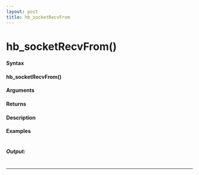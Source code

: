 ```yaml
---
layout: post
title: hb_socketRecvFrom
---
```


# hb_socketRecvFrom()


#### Syntax

#### hb_socketRecvFrom()

#### Arguments

#### Returns

#### Description

#### Examples

```

```

##### Output:

```

```

---